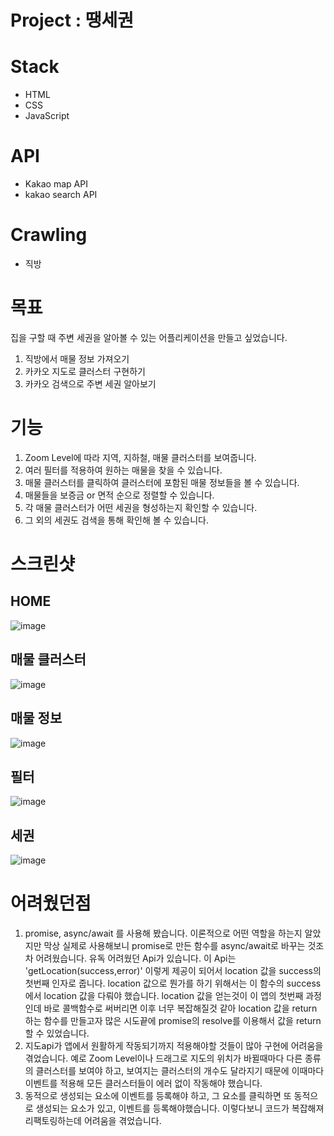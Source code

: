 # Project : 땡세권
# Stack
- HTML
- CSS
- JavaScript

# API
- Kakao map API
- kakao search API

# Crawling
- 직방

# 목표
집을 구할 때 주변 세권을 알아볼 수 있는 어플리케이션을 만들고 싶었습니다.
1. 직방에서 매물 정보 가져오기
2. 카카오 지도로 클러스터 구현하기
3. 카카오 검색으로 주변 세권 알아보기

# 기능
1. Zoom Level에 따라 지역, 지하철, 매물 클러스터를 보여줍니다.
2. 여러 필터를 적용하여 원하는 매물을 찾을 수 있습니다.
3. 매물 클러스터를 클릭하여 클러스터에 포함된 매물 정보들을 볼 수 있습니다.
4. 매물들을 보증금 or 면적 순으로 정렬할 수 있습니다.
5. 각 매물 클러스터가 어떤 세권을 형성하는지 확인할 수 있습니다.
6. 그 외의 세권도 검색을 통해 확인해 볼 수 있습니다.


# 스크린샷
## HOME
![image](https://user-images.githubusercontent.com/70611956/233365150-f2ecac82-0d46-48b3-8c98-09a3a2a67896.png)

## 매물 클러스터
![image](https://user-images.githubusercontent.com/70611956/233365326-21aa319f-32ce-4eef-aac8-6c1c3ac54055.png)

## 매물 정보
![image](https://user-images.githubusercontent.com/70611956/233365387-c569cfbb-d71e-4b31-882d-b6d804e83cac.png)

## 필터
![image](https://user-images.githubusercontent.com/70611956/233365521-c94293d1-d2c6-4504-90cf-7966323765fa.png)

## 세권
![image](https://user-images.githubusercontent.com/70611956/233365612-a55c1974-1896-4baa-a2ea-3c6bc6117c7c.png)

# 어려웠던점
1. promise, async/await 를 사용해 봤습니다. 이론적으로 어떤 역할을 하는지 알았지만 막상 실제로 사용해보니 promise로 만든 함수를 async/await로 바꾸는 것조차 어려웠습니다. 유독 어려웠던 Api가 있습니다. 이 Api는 'getLocation(success,error)' 이렇게 제공이 되어서 location 값을 success의 첫번째 인자로 줍니다. location 값으로 뭔가를 하기 위해서는 이 함수의 success에서 location 값을 다뤄야 했습니다. location 값을 얻는것이 이 앱의 첫번째 과정인데 바로 콜백함수로 써버리면 이후 너무 복잡해질것 같아 location 값을 return 하는 함수를 만들고자 많은 시도끝에 promise의 resolve를 이용해서 값을 return할 수 있었습니다.
2. 지도api가 앱에서 원활하게 작동되기까지 적용해야할 것들이 많아 구현에 어려움을 겪었습니다. 예로 Zoom Level이나 드래그로 지도의 위치가 바뀔때마다 다른 종류의 클러스터를 보여야 하고, 보여지는 클러스터의 개수도 달라지기 때문에 이때마다 이벤트를 적용해 모든 클러스터들이 에러 없이 작동해야 했습니다. 
3. 동적으로 생성되는 요소에 이벤트를 등록해야 하고, 그 요소를 클릭하면 또 동적으로 생성되는 요소가 있고, 이벤트를 등록해야했습니다. 이렇다보니 코드가 복잡해져 리팩토링하는데 어려움을 겪었습니다.
